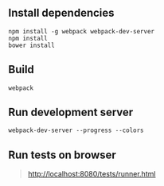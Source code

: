 ## Install dependencies
```
npm install -g webpack webpack-dev-server
npm install
bower install
```

## Build
```
webpack
```

## Run development server
```
webpack-dev-server --progress --colors
```

## Run tests on browser

> [http://localhost:8080/tests/runner.html](http://localhost:8080/tests/runner.html)
